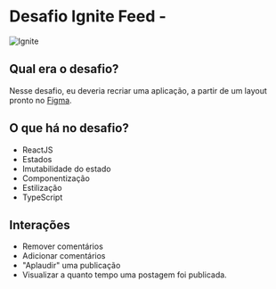 # Desafio Ignite Feed -

![Ignite](https://github.com/Mariana-Gomes/ignite-desafio/assets/64051327/d896eb09-4cef-4900-8613-ef3ae69fe10d)


## Qual era o desafio?

Nesse desafio, eu deveria recriar uma aplicação, a partir de um layout pronto no [Figma](https://www.figma.com/design/gRhyjrJVTMN2e85Axq8iOP/Ignite-Feed-(Community)?node-id=0-1&t=26PueAOtlIhVCSJm-0).

## O que há no desafio?

- ReactJS
- Estados
- Imutabilidade do estado
- Componentização
- Estilização
- TypeScript

## Interações

- Remover comentários
- Adicionar comentários
- "Aplaudir" uma publicação
- Visualizar a quanto tempo uma postagem foi publicada. 
